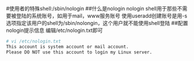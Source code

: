 #使用者的特殊shell:/sbin/nologin
##什么是nologin
nologin shell用于那些不需要被登陆的系统账号，如用于mail，www服务账号
使用useradd创建账号是用-s选项指定该用户的shell为/sbin/nolongin，这个用户就不能使用shell登陆
##配置nologin提示信息
编辑/etc/nologin.txt即可
```sh
# vi /etc/nologin.txt
This account is system account or mail account.
Please DO NOT use this account to login my Linux server.
```
